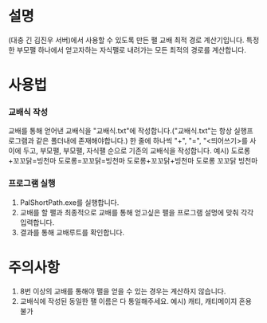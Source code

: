 # 설명
(대충 긴 김진우 서버)에서 사용할 수 있도록 만든 팰 교배 최적 경로 계산기입니다.
특정한 부모팰 하나에서 얻고자하는 자식팰로 내려가는 모든 최적의 경로를 계산합니다.

# 사용법
### 교배식 작성
교배를 통해 얻어낸 교배식을 "교배식.txt"에 작성합니다.("교배식.txt"는 항상 실행프로그램과 같은 폴더내에 존재해야합니다.)
한 줄에 하나씩 "+", "=", "<띄어쓰기>를 사이에 두고, 부모팰, 부모팰, 자식팰 순으로 기존의 교배식을 작성합니다.
예시)
도로롱+꼬꼬닭=빙천마
도로롱=꼬꼬닭=빙천마
도로롱+꼬꼬닭+빙천마
도로롱 꼬꼬닭 빙천마

### 프로그램 실행
1. PalShortPath.exe를 실행합니다.
2. 교배를 할 팰과 최종적으로 교배를 통해 얻고싶은 팰을 프로그램 설명에 맞춰 각각 입력합니다.
3. 결과를 통해 교배루트를 확인합니다.

# 주의사항
1. 8번 이상의 교배를 통해야 팰을 얻을 수 있는 경우는 계산하지 않습니다.
2. 교배식에 작성된 동일한 팰 이름은 다 통일해주세요. 예시) 캐티, 캐티메이지 혼용 불가
